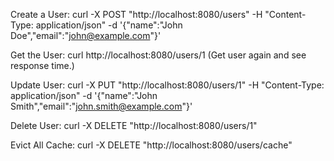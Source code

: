 Create a User:
curl -X POST "http://localhost:8080/users" -H "Content-Type: application/json" -d '{"name":"John Doe","email":"john@example.com"}'

Get the User:
curl http://localhost:8080/users/1
(Get user again and see response time.)

Update User:
curl -X PUT "http://localhost:8080/users/1" -H "Content-Type: application/json" -d '{"name":"John Smith","email":"john.smith@example.com"}'

Delete User:
curl -X DELETE "http://localhost:8080/users/1"

Evict All Cache:
curl -X DELETE "http://localhost:8080/users/cache"
